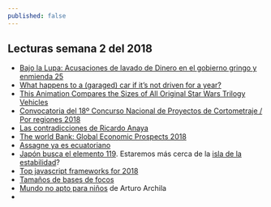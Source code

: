 ```yaml
---
published: false
---
```

## Lecturas semana 2 del 2018

- [Bajo la Lupa: Acusaciones de lavado de Dinero en el gobierno gringo y enmienda 25](http://www.jornada.unam.mx/2018/01/07/opinion/009o1pol?partner=rss)
- [What happens to a (garaged) car if it’s not driven for a year?](https://www.quora.com/What-happens-to-a-garaged-car-if-it%E2%80%99s-not-driven-for-a-year)
- [This Animation Compares the Sizes of All Original Star Wars Trilogy Vehicles](https://interestingengineering.com/video/this-animation-compares-the-sizes-of-all-original-star-wars-trilogy-vehicles)
- [Convocatoria del 18º Concurso Nacional de Proyectos de Cortometraje / Por regiones 2018](http://www.imcine.gob.mx/estimulos-y-apoyos/convocatorias/18o-concurso-nacional-de-proyectos-de-cortometraje-slash-por-regiones-2018)
- [Las contradicciones de Ricardo Anaya](https://twitter.com/VerdadCallada/status/951124436278792192/video/1)
- [The world Bank: Global Economic Prospects 2018](http://www.worldbank.org/en/publication/global-economic-prospects)
- [Assagne ya es ecuatoriano](https://actualidad.rt.com/actualidad/259589-julian-assange-nacionalizado-cedula-ecuador)
- [Japón busca el elemento 119](https://actualidad.rt.com/actualidad/259589-julian-assange-nacionalizado-cedula-ecuador). Estaremos más cerca de la [isla de la estabilidad](https://es.wikipedia.org/wiki/Isla_de_estabilidad)?
- [Top javascript frameworks for 2018](https://hackernoon.com/the-top-javascript-trends-to-watch-in-2018-a8437dd94425)
- [Tamaños de bases de focos](https://www.bronsondesign.com/blog/what-is-an-e12-or-e26-light-bulb/)
- [Mundo no apto para niños](https://www.youtube.com/watch?v=RibRL4nle9A) de Arturo Archila
-

